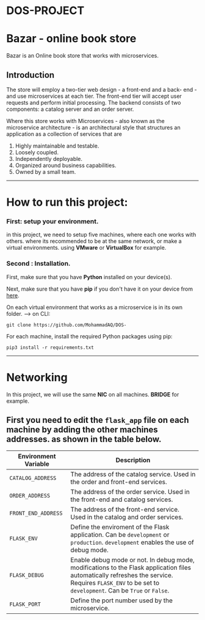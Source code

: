 # DOS-PROJECT
# Bazar - online book store
Bazar is an Online book store that works with microservices.
## Introduction 
The store will employ a two-tier web design - a front-end and a back- end - and use microservices at each tier. The front-end tier will accept user requests and perform initial processing. The backend consists of two components: a catalog server and an order server.

Where this store works with Microservices - also known as the microservice architecture - is an architectural style that structures an application as a collection of services that are
1. Highly maintainable and testable.
2. Loosely coupled.
3. Independently deployable.
4. Organized around business capabilities.
5. Owned by a small team.
    
    
---
# How to run this project: 
### First: setup your environment.
in this project, we need to setup five machines, where each one works with others. where its recommended to be at the same network, or make a virtual environments. using **VMware** or **VirtualBox** for example. 


### Second : Installation.
First, make sure that you have **Python** installed on your device(s).

Next, make sure that you have **pip** if you don't have it on your device from [here](https://pip.pypa.io/en/stable/installing/).

On each virtual environment that works as a microservice is in its own folder. --> on CLI:  
```
git clone https://github.com/MohammadAQ/DOS-
```

For each machine, install the required Python packages using pip:
```
pip3 install -r requirements.txt
```
---

# Networking 
In this project, we will use the same **NIC** on all machines. **BRIDGE** for example. 
## First you need to edit the `flask_app` file on each machine by adding the other machines addresses. as shown in the table below.

Environment Variable | Description | 
-------------------- | ----------- | 
`CATALOG_ADDRESS` | The address of the catalog service. Used in the order and front-end services. 
`ORDER_ADDRESS` | The address of the order service. Used in the front-end and catalog services. 
`FRONT_END_ADDRESS` | The address of the front-end service. Used in the catalog and order services.
`FLASK_ENV` | Define the enviroment of the Flask application. Can be `development` or `production`. `development` enables the use of debug mode.
`FLASK_DEBUG` | Enable debug mode or not. In debug mode, modifications to the Flask application files automatically refreshes the service. Requires `FLASK_ENV` to be set to `development`. Can be `True` or `False`. 
`FLASK_PORT` | Define the port number used by the microservice. 
